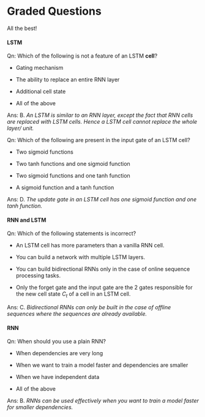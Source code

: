 # Graded Questions

All the best!

#### LSTM

Qn: Which of the following is not a feature of an LSTM **cell**?

- Gating mechanism

- The ability to replace an entire RNN layer   

- Additional cell state

- All of the above

Ans: B. *An LSTM is similar to an RNN layer, except the fact that RNN cells are replaced with LSTM cells. Hence a LSTM cell cannot replace the whole layer/ unit.*

Qn: Which of the following are present in the input gate of an LSTM cell?

- Two sigmoid functions

- Two tanh functions and one sigmoid function

- Two sigmoid functions and one tanh function

- A sigmoid function and a tanh function

Ans: D. *The update gate in an LSTM cell has one sigmoid function and one tanh function.*

#### RNN and LSTM

Qn: Which of the following statements is incorrect?

- An LSTM cell has more parameters than a vanilla RNN cell.

- You can build a network with multiple LSTM layers.

- You can build bidirectional RNNs only in the case of online sequence processing tasks.

- Only the forget gate and the input gate are the 2 gates responsible for the new cell state $C_t$ of a cell in an LSTM cell.

Ans: C. *Bidirectional RNNs can only be built in the case of offline sequences where the sequences are already available.*

#### RNN

Qn: When should you use a plain RNN?

- When dependencies are very long

- When we want to train a model faster and dependencies are smaller

- When we have independent data

- All of the above

Ans: B. *RNNs can be used effectively when you want to train a model faster for smaller dependencies.*
